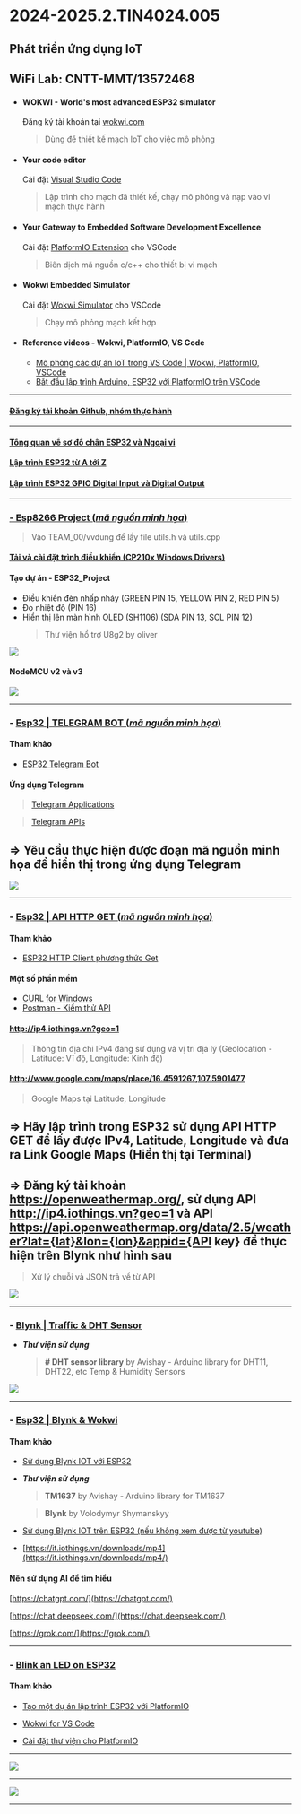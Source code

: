 


# 2024-2025.2.TIN4024.005

## Phát triển ứng dụng IoT

## WiFi Lab: CNTT-MMT/13572468

  

-  #### WOKWI - World's most advanced ESP32 simulator

	Đăng ký tài khoản tại [wokwi.com](https://wokwi.com/)
	>Dùng để thiết kế mạch IoT cho việc mô phỏng

-  #### Your code editor

	Cài đặt [Visual Studio Code](https://code.visualstudio.com/)
	>Lập trình cho mạch đã thiết kế, chạy mô phỏng và nạp vào vi mạch thực hành

-  #### Your Gateway to Embedded Software Development Excellence

	Cài đặt [PlatformIO Extension](https://platformio.org/) cho VSCode

	> Biên dịch mã nguồn c/c++ cho thiết bị vi mạch

-  #### Wokwi Embedded Simulator

	Cài đặt [Wokwi Simulator](https://marketplace.visualstudio.com/items?itemName=Wokwi.wokwi-vscode) cho VSCode
	>Chạy mô phỏng mạch kết hợp
  
-  #### Reference videos - Wokwi, PlatformIO, VS Code

	- [Mô phỏng các dự án IoT trong VS Code | Wokwi, PlatformIO, VSCode](https://www.youtube.com/watch?v=9pTZL934k2s)
	- [Bắt đầu lập trình Arduino, ESP32 với PlatformIO trên VSCode](https://www.youtube.com/watch?v=20eakkralUs)
---

#### [Đăng ký tài khoản Github, nhóm thực hành](https://docs.google.com/spreadsheets/d/15mBohdlCeynEUxonndmMELHEnAJ-Nt2F/edit?gid=326597464#gid=326597464)

---

#### [Tổng quan về sơ đồ chân ESP32 và Ngoại vi](https://khuenguyencreator.com/tong-quan-ve-so-do-chan-esp32-va-ngoai-vi/)

#### [Lập trình ESP32 từ A tới Z](https://khuenguyencreator.com/lap-trinh-esp32-tu-a-toi-z/)

#### [Lập trình ESP32 GPIO Digital Input và Digital Output](https://khuenguyencreator.com/lap-trinh-esp32-gpio-digital-input-va-digital-output/)

---
### [- Esp8266 Project (***mã nguồn minh họa***)](https://wokwi.com/projects/425833805481407489)
>Vào TEAM_00/vvdung để lấy file utils.h và utils.cpp

#### [Tải và cài đặt trình điều khiển (CP210x Windows Drivers)](https://www.silabs.com/documents/public/software/CP210x_Windows_Drivers.zip)

#### Tạo dự án - ESP32_Project 
+ Điều khiển đèn nhấp nháy (GREEN PIN 15, YELLOW PIN 2, RED PIN 5)
+ Đo nhiệt độ	(PIN 16)
+ Hiển thị lên màn hình OLED (SH1106) (SDA PIN 13, SCL PIN 12)
  > Thư viện hổ trợ U8g2 by oliver

![](https://raw.githubusercontent.com/vvdung/storage/refs/heads/main/IOT/diagram_two.png)

#### NodeMCU v2 và v3
![](https://raw.githubusercontent.com/vvdung/storage/refs/heads/main/IOT/NodeMCU-V2-vs-V3.jpg)

---
### - [Esp32 |  TELEGRAM BOT (***mã nguồn minh họa***)](https://wokwi.com/projects/425361659331202049)

#### Tham khảo

+ [ESP32 Telegram Bot](https://www.iotzone.vn/esp32/cach-dung-esp32-telegram-dieu-khien-den-led-voi-arduino-ide/)

#### Ứng dụng Telegram

>[Telegram Applications](https://telegram.org/apps)

>[Telegram APIs](https://core.telegram.org/api)

## => Yêu cầu thực hiện được đoạn mã nguồn minh họa để hiển thị trong ứng dụng Telegram

![](https://raw.githubusercontent.com/vvdung/storage/refs/heads/main/IOT/ESP32_Telegram_02.png)

---
### - [Esp32 | API HTTP GET (***mã nguồn minh họa***)](https://wokwi.com/projects/425209099504209921)

#### Tham khảo

+ [ESP32 HTTP Client phương thức Get](https://khuenguyencreator.com/lay-du-lieu-thoi-tiet-voi-esp32-http-client-phuong-thuc-get/)

#### Một số phần mềm

+ [CURL for Windows](https://curl.se/windows/)
+ [Postman - Kiểm thử API](https://www.postman.com/)

#### http://ip4.iothings.vn?geo=1
>Thông tin địa chỉ IPv4 đang sử dụng và vị trí địa lý (Geolocation - Latitude: Vĩ độ, Longitude: Kinh độ) 

#### http://www.google.com/maps/place/16.4591267,107.5901477
>Google Maps tại Latitude, Longitude

## => Hãy lập trình trong ESP32 sử dụng API HTTP GET để lấy được IPv4, Latitude, Longitude và đưa ra Link Google Maps (Hiển thị tại Terminal)

## => Đăng ký tài khoản https://openweathermap.org/, sử dụng API http://ip4.iothings.vn?geo=1 và API https://api.openweathermap.org/data/2.5/weather?lat={lat}&lon={lon}&appid={API key} để thực hiện trên Blynk như hình sau
> Xử lý chuỗi và JSON trả về từ API

![](https://raw.githubusercontent.com/vvdung/storage/refs/heads/main/IOT/ESP32_API.png)

---
### - [Blynk | Traffic & DHT Sensor](https://wokwi.com/projects/424198235739151361)
+ ***Thư viện sử dụng***
	> **# DHT sensor library** by Avishay - Arduino library for DHT11, DHT22, etc Temp & Humidity Sensors
	
![](https://raw.githubusercontent.com/vvdung/storage/refs/heads/main/IOT/traffic_blynk_1.png)

---
### - [Esp32 | Blynk & Wokwi](https://wokwi.com/projects/423790624312911873)

#### Tham khảo

+ [Sử dụng Blynk IOT với ESP32](https://dienthongminhesmart.com/lap-trinh-esp32/blynk-iot-va-esp32/)
+ ***Thư viện sử dụng***
	> **TM1637** by Avishay - Arduino library for TM1637
 
	> **Blynk** by Volodymyr Shymanskyy

+ [Sử dụng Blynk IOT trên ESP32 (nếu không xem được từ youtube)](https://it.iothings.vn/downloads/mp4/Blynk_IOT_ESP32_WEB.mp4)

+ [https://it.iothings.vn/downloads/mp4](https://it.iothings.vn/downloads/mp4/)

#### Nên sử dụng AI để tìm hiểu 


[https://chatgpt.com/](https://chatgpt.com/)

[https://chat.deepseek.com/](https://chat.deepseek.com/)

[https://grok.com/](https://grok.com/)

---
### - [Blink an LED on ESP32](https://wokwi.com/projects/305566932847821378)

#### Tham khảo

  

+ [Tạo một dự án lập trình ESP32 với PlatformIO](https://khuenguyencreator.com/huong-dan-cai-dat-platform-io-lap-trinh-esp32/#Huong_dan_su_dung_Platform_IO_lap_trinh_ESP32)

  

+ [Wokwi for VS Code](https://docs.wokwi.com/vscode/getting-started)

  
+ [Cài đặt thư viện cho PlatformIO](https://khuenguyencreator.com/huong-dan-cai-dat-platform-io-lap-trinh-esp32/#Cai_dat_thu_vien_cho_Platformio)
-------------------------------

![](https://raw.githubusercontent.com/vvdung/storage/refs/heads/main/IOT/diagram_one.png)

-------------------------------

![](https://raw.githubusercontent.com/vvdung/storage/refs/heads/main/IOT/diagram_two.png)

-------------------------------
